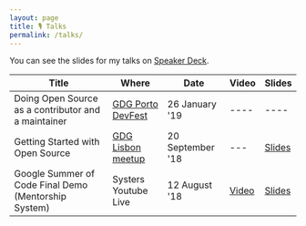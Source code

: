 ```yaml
---
layout: page
title: 🎙 Talks
permalink: /talks/
---
```


You can see the slides for my talks on [Speaker Deck](https://speakerdeck.com/isabelcmdcosta).

| Title | Where | Date | Video | Slides |
|----------------------------------|-------------------|------------------|------------------------------------------------------|-----------------------------------------------------------------------------------|
| Doing Open Source as a contributor and a maintainer | [GDG Porto DevFest](https://devfest.gdgporto.xyz/) | 26 January '19 | ---- | ---- |
| Getting Started with Open Source | [GDG Lisbon meetup](https://www.meetup.com/gdglisbon/events/254345727/) | 20 September '18 | --- | [Slides](https://speakerdeck.com/isabelcmdcosta/getting-started-with-open-source) |
| Google Summer of Code Final Demo (Mentorship System) | Systers Youtube Live | 12 August '18 | [Video](https://www.youtube.com/watch?v=xRZrdR47R-w) | [Slides](https://speakerdeck.com/isabelcmdcosta/mentorship-system-gsoc-2018) |
